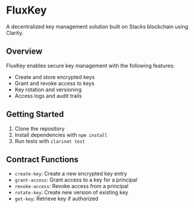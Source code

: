 # FluxKey
A decentralized key management solution built on Stacks blockchain using Clarity.

## Overview
FluxKey enables secure key management with the following features:
- Create and store encrypted keys
- Grant and revoke access to keys
- Key rotation and versioning
- Access logs and audit trails

## Getting Started
1. Clone the repository
2. Install dependencies with `npm install`
3. Run tests with `clarinet test`

## Contract Functions
- `create-key`: Create a new encrypted key entry
- `grant-access`: Grant access to a key for a principal
- `revoke-access`: Revoke access from a principal
- `rotate-key`: Create new version of existing key
- `get-key`: Retrieve key if authorized

